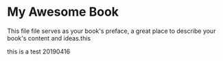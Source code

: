 # My Awesome Book

This file file serves as your book's preface, a great place to describe your book's content and ideas.this 



this is a test 20190416

